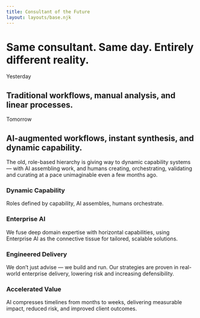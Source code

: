```yaml
---
title: Consultant of the Future
layout: layouts/base.njk
---
```


<div class="hero-container grid-main-content">
	<div class="hero-headline">
		<h1>Same consultant. Same day. Entirely different reality.</h1>
	</div>
	<div class="hero-split-screen">
		<div class="hero-panel hero-left">
			<div class="hero-content">
				<span class="hero-label">Yesterday</span>
				<h2>Traditional workflows, manual analysis, and linear processes.</h2>
			</div>
		</div>
		<div class="hero-panel hero-right">
			<div class="hero-content">
				<span class="hero-label">Tomorrow</span>
				<h2>AI-augmented workflows, instant synthesis, and dynamic capability.</h2>
			</div>
		</div>
	</div>
</div>

<div class="section-intro grid-main-content">
	<p>
	The old, role-based hierarchy is giving way to dynamic capability systems — with AI assembling work, and humans creating, orchestrating, validating and curating at a pace unimaginable even a few months ago.
	</p>
</div>
<div class="feature-boxes grid-main-content">
	<div class="feature-box">
		<h3>Dynamic Capability</h3>
		<p>Roles defined by capability, AI assembles, humans orchestrate.</p>
	</div>
	<div class="feature-box">
		<h3>Enterprise AI</h3>
		<p>We fuse deep domain expertise with horizontal capabilities, using Enterprise AI as the connective tissue for tailored, scalable solutions.</p>
	</div>
	<div class="feature-box">
		<h3>Engineered Delivery</h3>
		<p>We don’t just advise — we build and run. Our strategies are proven in real-world enterprise delivery, lowering risk and increasing defensibility.</p>
	</div>
	<div class="feature-box">
		<h3>Accelerated Value</h3>
		<p>AI compresses timelines from months to weeks, delivering measurable impact, reduced risk, and improved client outcomes.</p>
	</div>
</div>


